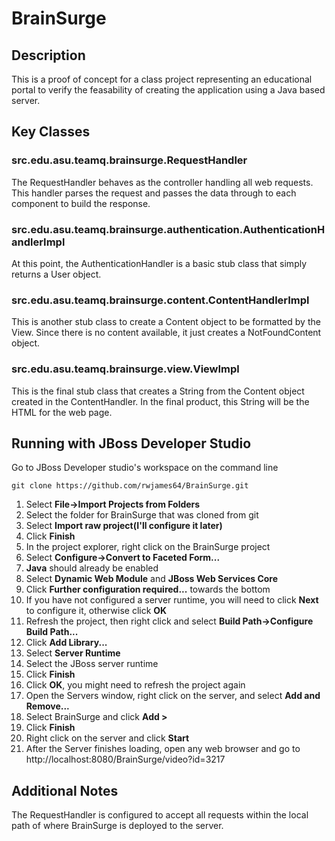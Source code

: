 # BrainSurge

## Description
This is a proof of concept for a class project representing an educational portal to verify the feasability of creating the application using a Java based server.

## Key Classes
### src.edu.asu.teamq.brainsurge.RequestHandler
The RequestHandler behaves as the controller handling all web requests. This handler parses the request and passes the data through to each component to build the response.
### src.edu.asu.teamq.brainsurge.authentication.AuthenticationHandlerImpl
At this point, the AuthenticationHandler is a basic stub class that simply returns a User object.
### src.edu.asu.teamq.brainsurge.content.ContentHandlerImpl
This is another stub class to create a Content object to be formatted by the View. Since there is no content available, it just creates a NotFoundContent object.
### src.edu.asu.teamq.brainsurge.view.ViewImpl
This is the final stub class that creates a String from the Content object created in the ContentHandler. In the final product, this String will be the HTML for the web page.

## Running with JBoss Developer Studio
Go to JBoss Developer studio's workspace on the command line
```
git clone https://github.com/rwjames64/BrainSurge.git
```
1. Select **File->Import Projects from Folders**
2. Select the folder for BrainSurge that was cloned from git
3. Select **Import raw project(I'll configure it later)**
4. Click **Finish**
5. In the project explorer, right click on the BrainSurge project
6. Select **Configure->Convert to Faceted Form...**
7. **Java** should already be enabled
8. Select **Dynamic Web Module** and **JBoss Web Services Core**
9. Click **Further configuration required...** towards the bottom
10. If you have not configured a server runtime, you will need to click **Next** to configure it, otherwise click **OK**
11. Refresh the project, then right click and select **Build Path->Configure Build Path...**
12. Click **Add Library...**
13. Select **Server Runtime**
14. Select the JBoss server runtime
15. Click **Finish**
16. Click **OK**, you might need to refresh the project again
17. Open the Servers window, right click on the server, and select **Add and Remove...**
18. Select BrainSurge and click **Add >**
19. Click **Finish**
20. Right click on the server and click **Start**
21. After the Server finishes loading, open any web browser and go to http://localhost:8080/BrainSurge/video?id=3217

## Additional Notes
The RequestHandler is configured to accept all requests within the local path of where BrainSurge is deployed to the server.

